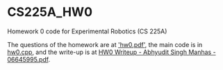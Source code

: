 # CS225A_HW0
 Homework 0 code for Experimental Robotics (CS 225A)

 The questions of the homework are at ['hw0.pdf'](hw0.pdf), the main code is in [hw0.cpp](https://github.com/abhyudit309/CS225A_HW0/blob/main/hw0.cpp), and the write-up is at [HW0 Writeup - Abhyudit Singh Manhas - 06645995.pdf](https://github.com/abhyudit309/CS225A_HW0/blob/main/HW0%20Writeup%20-%20Abhyudit%20Singh%20Manhas%20-%2006645995.pdf).
